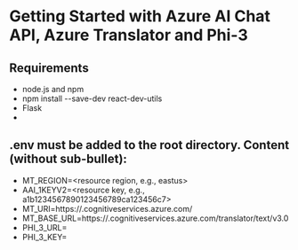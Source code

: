 # Getting Started with Azure AI Chat API, Azure Translator and Phi-3

## Requirements
- node.js and npm
- npm install --save-dev react-dev-utils
- Flask
- 
## .env must be added to the root directory. Content (without sub-bullet):
- MT_REGION=<resource region, e.g., eastus>
- AAI_1KEYV2=<resource key, e.g., a1b1234567890123456789ca123456c7>
- MT_URI=https://<resource name>.cognitiveservices.azure.com/
- MT_BASE_URL=https://<resource name>.cognitiveservices.azure.com/translator/text/v3.0
- PHI_3_URL=<phi-3 model deployment endpoint>
- PHI_3_KEY=<phi-3 deployment key>

